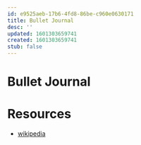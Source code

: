 ```yaml
---
id: e9525aeb-17b6-4fd8-86be-c960e0630171
title: Bullet Journal
desc: ''
updated: 1601303659741
created: 1601303659741
stub: false
---
```


# Bullet Journal


# Resources
- [wikipedia](https://en.wikipedia.org/wiki/Bullet_journal)